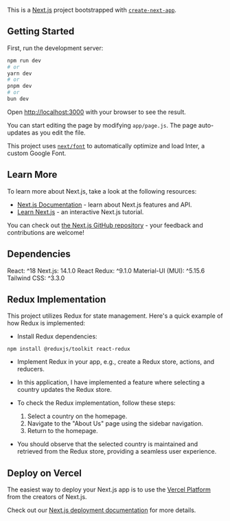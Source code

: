 This is a [Next.js](https://nextjs.org/) project bootstrapped with [`create-next-app`](https://github.com/vercel/next.js/tree/canary/packages/create-next-app).

## Getting Started

First, run the development server:

```bash
npm run dev
# or
yarn dev
# or
pnpm dev
# or
bun dev
```

Open [http://localhost:3000](http://localhost:3000) with your browser to see the result.

You can start editing the page by modifying `app/page.js`. The page auto-updates as you edit the file.

This project uses [`next/font`](https://nextjs.org/docs/basic-features/font-optimization) to automatically optimize and load Inter, a custom Google Font.

## Learn More

To learn more about Next.js, take a look at the following resources:

- [Next.js Documentation](https://nextjs.org/docs) - learn about Next.js features and API.
- [Learn Next.js](https://nextjs.org/learn) - an interactive Next.js tutorial.

You can check out [the Next.js GitHub repository](https://github.com/vercel/next.js/) - your feedback and contributions are welcome!

## Dependencies
React: ^18
Next.js: 14.1.0
React Redux: ^9.1.0
Material-UI (MUI): ^5.15.6
Tailwind CSS: ^3.3.0

## Redux Implementation
This project utilizes Redux for state management. Here's a quick example of how Redux is implemented:

- Install Redux dependencies:
```
npm install @reduxjs/toolkit react-redux
```
- Implement Redux in your app, e.g., create a Redux store, actions, and reducers.

- In this application, I have implemented a feature where selecting a country updates the Redux store.

- To check the Redux implementation, follow these steps:
    1. Select a country on the homepage.
    2. Navigate to the "About Us" page using the sidebar navigation.
    3. Return to the homepage.
- You should observe that the selected country is maintained and retrieved from the Redux store, providing a seamless user experience.

## Deploy on Vercel

The easiest way to deploy your Next.js app is to use the [Vercel Platform](https://vercel.com/new?utm_medium=default-template&filter=next.js&utm_source=create-next-app&utm_campaign=create-next-app-readme) from the creators of Next.js.

Check out our [Next.js deployment documentation](https://nextjs.org/docs/deployment) for more details.
